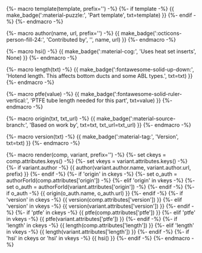 {%- macro template(template, prefix='') -%}
{%- if template -%}
{{ make_badge(':material-puzzle:', 'Part template', txt=template) }}
{%- endif -%}
{%- endmacro -%}

{%- macro author(name, url, prefix='') -%}
{{ make_badge(':octicons-person-fill-24:', 'Contributed by', '', name, url) }}
{%- endmacro -%}

{%- macro hsi() -%}
{{ make_badge(':material-cog:', 'Uses heat set inserts', None) }}
{%- endmacro -%}

{%- macro length(txt) -%}
{{ make_badge(':fontawesome-solid-up-down:', 'Hotend length. This affects bottom ducts and some ABL types.', txt=txt) }}
{%- endmacro -%}

{%- macro ptfe(value) -%}
{{ make_badge(':fontawesome-solid-ruler-vertical:', 'PTFE tube length needed for this part', txt=value) }}
{%- endmacro -%}

{%- macro origin(txt, txt_url) -%}
{{ make_badge(':material-source-branch:', 'Based on work by', txt=txt, txt_url=txt_url) }}
{%- endmacro -%}

{%- macro version(txt) -%}
{{ make_badge(':material-tag:', 'Version', txt=txt) }}
{%- endmacro -%}

{%- macro render(comp, variant, prefix='') -%}
{%- set ckeys = comp.attributes.keys() -%}
{%- set vkeys = variant.attributes.keys() -%}
{%- if variant.author -%}
{{ author(variant.author.name, variant.author.url, prefix) }}
{%- endif -%}
{%- if 'origin' in ckeys -%}
{%- set o_auth = authorForId(comp.attributes['origin']) -%}
{%- elif 'origin' in vkeys -%}
{%- set o_auth = authorForId(variant.attributes['origin']) -%}
{%- endif -%}
{%- if o_auth -%}
{{ origin(o_auth.name, o_auth.url) }}
{%- endif -%}
{%- if 'version' in ckeys -%}
{{ version(comp.attributes['version']) }}
{%- elif 'version' in vkeys -%}
{{ version(variant.attributes['version']) }}
{%- endif -%}
{%- if 'ptfe' in ckeys -%}
{{ ptfe(comp.attributes['ptfe']) }}
{%- elif 'ptfe' in vkeys -%}
{{ ptfe(variant.attributes['ptfe']) }}
{%- endif -%}
{%- if 'length' in ckeys -%}
{{ length(comp.attributes['length']) }}
{%- elif 'length' in vkeys -%}
{{ length(variant.attributes['length']) }}
{%- endif -%}
{%- if 'hsi' in ckeys or 'hsi' in vkeys -%}
{{ hsi() }}
{%- endif -%}
{%- endmacro -%}
